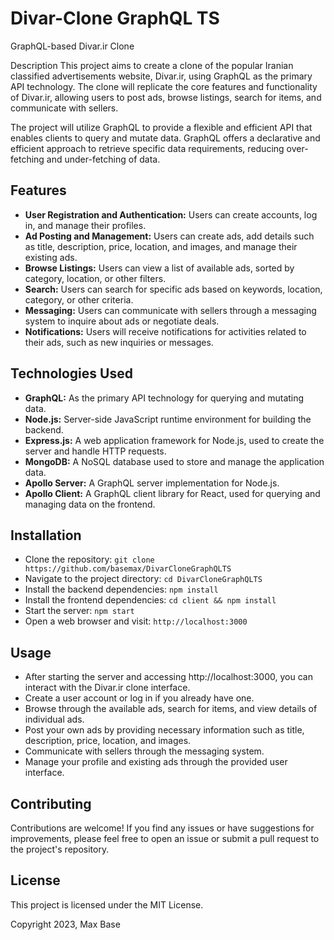 # Divar-Clone GraphQL TS

GraphQL-based Divar.ir Clone

Description
This project aims to create a clone of the popular Iranian classified advertisements website, Divar.ir, using GraphQL as the primary API technology. The clone will replicate the core features and functionality of Divar.ir, allowing users to post ads, browse listings, search for items, and communicate with sellers.

The project will utilize GraphQL to provide a flexible and efficient API that enables clients to query and mutate data. GraphQL offers a declarative and efficient approach to retrieve specific data requirements, reducing over-fetching and under-fetching of data.

## Features

- **User Registration and Authentication:** Users can create accounts, log in, and manage their profiles.
- **Ad Posting and Management:** Users can create ads, add details such as title, description, price, location, and images, and manage their existing ads.
- **Browse Listings:** Users can view a list of available ads, sorted by category, location, or other filters.
- **Search:** Users can search for specific ads based on keywords, location, category, or other criteria.
- **Messaging:** Users can communicate with sellers through a messaging system to inquire about ads or negotiate deals.
- **Notifications:** Users will receive notifications for activities related to their ads, such as new inquiries or messages.

## Technologies Used

- **GraphQL:** As the primary API technology for querying and mutating data.
- **Node.js:** Server-side JavaScript runtime environment for building the backend.
- **Express.js:** A web application framework for Node.js, used to create the server and handle HTTP requests.
- **MongoDB:** A NoSQL database used to store and manage the application data.
- **Apollo Server:** A GraphQL server implementation for Node.js.
- **Apollo Client:** A GraphQL client library for React, used for querying and managing data on the frontend.

## Installation

- Clone the repository: `git clone https://github.com/basemax/DivarCloneGraphQLTS`
- Navigate to the project directory: `cd DivarCloneGraphQLTS`
- Install the backend dependencies: `npm install`
- Install the frontend dependencies: `cd client && npm install`
- Start the server: `npm start`
- Open a web browser and visit: `http://localhost:3000`

## Usage

- After starting the server and accessing http://localhost:3000, you can interact with the Divar.ir clone interface.
- Create a user account or log in if you already have one.
- Browse through the available ads, search for items, and view details of individual ads.
- Post your own ads by providing necessary information such as title, description, price, location, and images.
- Communicate with sellers through the messaging system.
- Manage your profile and existing ads through the provided user interface.

## Contributing

Contributions are welcome! If you find any issues or have suggestions for improvements, please feel free to open an issue or submit a pull request to the project's repository.

## License
This project is licensed under the MIT License.

Copyright 2023, Max Base
